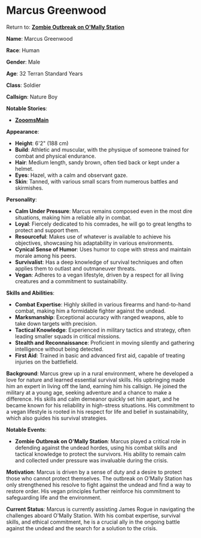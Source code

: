 # Marcus Greenwood
Return to: [**Zombie Outbreak on O'Mally Station**](ZooomsMain.md)

**Name**: Marcus Greenwood

**Race**: Human

**Gender**: Male

**Age**: 32 Terran Standard Years

**Class**: Soldier

**Callsign**: Nature Boy

**Notable Stories**:

- **[ZooomsMain](ZooomsMain.md)**

**Appearance**:

- **Height**: 6'2" (188 cm)
- **Build**: Athletic and muscular, with the physique of someone trained for combat and physical endurance.
- **Hair**: Medium length, sandy brown, often tied back or kept under a helmet.
- **Eyes**: Hazel, with a calm and observant gaze.
- **Skin**: Tanned, with various small scars from numerous battles and skirmishes.

**Personality**:

- **Calm Under Pressure**: Marcus remains composed even in the most dire situations, making him a reliable ally in combat.
- **Loyal**: Fiercely dedicated to his comrades, he will go to great lengths to protect and support them.
- **Resourceful**: Makes use of whatever is available to achieve his objectives, showcasing his adaptability in various environments.
- **Cynical Sense of Humor**: Uses humor to cope with stress and maintain morale among his peers.
- **Survivalist**: Has a deep knowledge of survival techniques and often applies them to outlast and outmaneuver threats.
- **Vegan**: Adheres to a vegan lifestyle, driven by a respect for all living creatures and a commitment to sustainability.

**Skills and Abilities**:

- **Combat Expertise**: Highly skilled in various firearms and hand-to-hand combat, making him a formidable fighter against the undead.
- **Marksmanship**: Exceptional accuracy with ranged weapons, able to take down targets with precision.
- **Tactical Knowledge**: Experienced in military tactics and strategy, often leading smaller squads in critical missions.
- **Stealth and Reconnaissance**: Proficient in moving silently and gathering intelligence without being detected.
- **First Aid**: Trained in basic and advanced first aid, capable of treating injuries on the battlefield.

**Background**: Marcus grew up in a rural environment, where he developed a love for nature and learned essential survival skills. His upbringing made him an expert in living off the land, earning him his callsign. He joined the military at a young age, seeking adventure and a chance to make a difference. His skills and calm demeanor quickly set him apart, and he became known for his reliability in high-stress situations. His commitment to a vegan lifestyle is rooted in his respect for life and belief in sustainability, which also guides his survival strategies.

**Notable Events**:

- **Zombie Outbreak on O'Mally Station**: Marcus played a critical role in defending against the undead hordes, using his combat skills and tactical knowledge to protect the survivors. His ability to remain calm and collected under pressure was invaluable during the crisis.

**Motivation**: Marcus is driven by a sense of duty and a desire to protect those who cannot protect themselves. The outbreak on O'Mally Station has only strengthened his resolve to fight against the undead and find a way to restore order. His vegan principles further reinforce his commitment to safeguarding life and the environment.

**Current Status**: Marcus is currently assisting James Rogue in navigating the challenges aboard O'Mally Station. With his combat expertise, survival skills, and ethical commitment, he is a crucial ally in the ongoing battle against the undead and the search for a solution to the crisis.